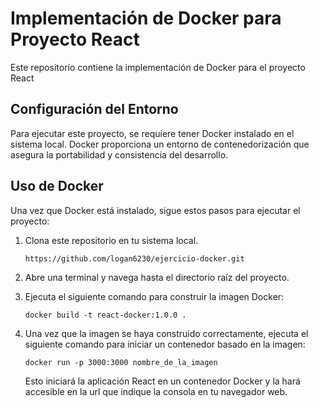 # Implementación de Docker para Proyecto React

Este repositorio contiene la implementación de Docker para el proyecto React

## Configuración del Entorno

Para ejecutar este proyecto, se requiere tener Docker instalado en el sistema local. Docker proporciona un entorno de contenedorización que asegura la portabilidad y consistencia del desarrollo.

## Uso de Docker

Una vez que Docker está instalado, sigue estos pasos para ejecutar el proyecto:

1. Clona este repositorio en tu sistema local.

    ```
    https://github.com/logan6230/ejercicio-docker.git
    ```

3. Abre una terminal y navega hasta el directorio raíz del proyecto.

4. Ejecuta el siguiente comando para construir la imagen Docker:

    ```
    docker build -t react-docker:1.0.0 .
    ```

5. Una vez que la imagen se haya construido correctamente, ejecuta el siguiente comando para iniciar un contenedor basado en la imagen:

    ```
    docker run -p 3000:3000 nombre_de_la_imagen
    ```

    Esto iniciará la aplicación React en un contenedor Docker y la hará accesible en la url que indique la consola en tu navegador web.


